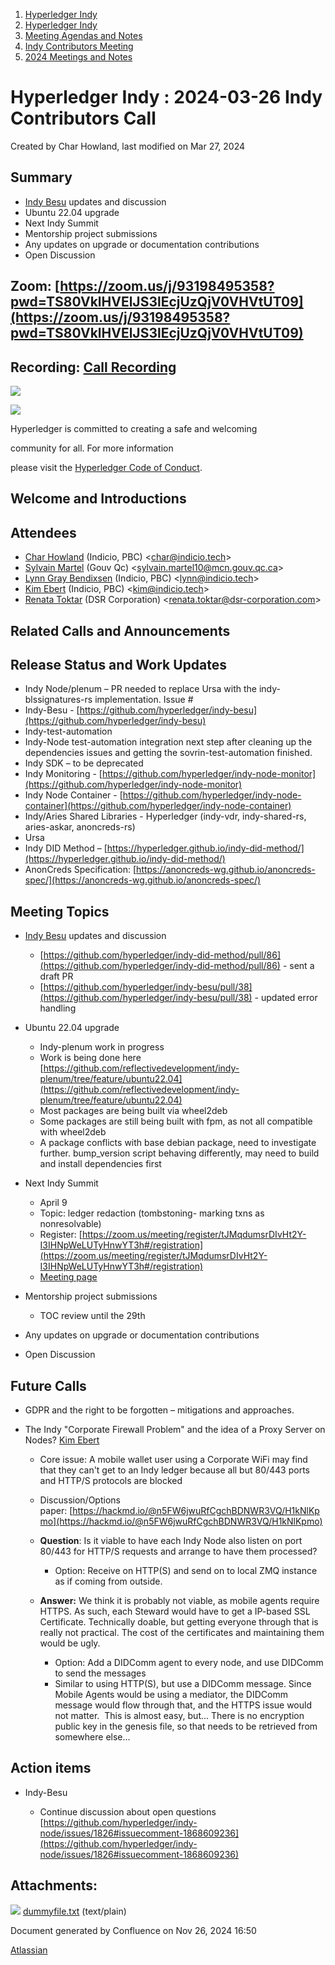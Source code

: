 1. [Hyperledger Indy](index.html)
2. [Hyperledger Indy](Hyperledger-Indy_19464194.html)
3. [Meeting Agendas and Notes](Meeting-Agendas-and-Notes_19464715.html)
4. [Indy Contributors Meeting](Indy-Contributors-Meeting_19464913.html)
5. [2024 Meetings and Notes](2024-Meetings-and-Notes_19466709.html)

# Hyperledger Indy : 2024-03-26 Indy Contributors Call

Created by Char Howland, last modified on Mar 27, 2024

## Summary

- [Indy Besu](https://github.com/hyperledger/indy-besu) updates and discussion
- Ubuntu 22.04 upgrade
- Next Indy Summit
- Mentorship project submissions
- Any updates on upgrade or documentation contributions
- Open Discussion

## **Zoom:** [https://zoom.us/j/93198495358?pwd=TS80VklHVElJS3lEcjUzQjV0VHVtUT09](https://zoom.us/j/93198495358?pwd=TS80VklHVElJS3lEcjUzQjV0VHVtUT09)

## **Recording:** [Call Recording](https://lf-hyperledger.atlassian.net/wiki/download/attachments/19464684/video1187569130.mp4?version=1&modificationDate=1711565851957&api=v2)

![](https://wiki.hyperledger.org/download/attachments/29034696/Antitrustnotice.png?version=1&modificationDate=1581695654000&api=v2)

![](https://wiki.hyperledger.org/download/attachments/2392771/welcome.png?version=2&modificationDate=1572450107000&api=v2)

Hyperledger is committed to creating a safe and welcoming

community for all. For more information

please visit the [Hyperledger Code of Conduct](https://lf-hyperledger.atlassian.net/wiki/spaces/HYP/pages/19595281/Hyperledger+Code+of+Conduct).

## Welcome and Introductions

## Attendees

- [Char Howland](https://lf-hyperledger.atlassian.net/wiki/people/60998bf1dafdf00068e21bae?ref=confluence) (Indicio, PBC) &lt;char@indicio.tech&gt;
- [Sylvain Martel](https://lf-hyperledger.atlassian.net/wiki/people/712020:9eb55fb2-a220-4945-916a-6da7d1ed6101?ref=confluence) (Gouv Qc) &lt;sylvain.martel10@mcn.gouv.qc.ca&gt;
- [Lynn Gray Bendixsen](https://lf-hyperledger.atlassian.net/wiki/people/618ec0fbe1b3e0006978ab61?ref=confluence) (Indicio, PBC) &lt;lynn@indicio.tech&gt;
- [Kim Ebert](https://lf-hyperledger.atlassian.net/wiki/people/5f7247c98d88b30075da15a3?ref=confluence) (Indicio, PBC) &lt;kim@indicio.tech&gt;
- [Renata Toktar](https://lf-hyperledger.atlassian.net/wiki/people/633ab33e140ba0bf651d1f2f?ref=confluence) (DSR Corporation) &lt;[renata.toktar@dsr-corporation.com](mailto:renata.toktar@dsr-corporation.com)&gt;

## Related Calls and Announcements

## Release Status and Work Updates

- Indy Node/plenum – PR needed to replace Ursa with the indy-blssignatures-rs implementation. Issue #
- Indy-Besu - [https://github.com/hyperledger/indy-besu](https://github.com/hyperledger/indy-besu)
- Indy-test-automation
- Indy-Node test-automation integration next step after cleaning up the dependencies issues and getting the sovrin-test-automation finished.
- Indy SDK – to be deprecated
- Indy Monitoring - [https://github.com/hyperledger/indy-node-monitor](https://github.com/hyperledger/indy-node-monitor)
- Indy Node Container - [https://github.com/hyperledger/indy-node-container](https://github.com/hyperledger/indy-node-container)
- Indy/Aries Shared Libraries - Hyperledger (indy-vdr, indy-shared-rs, aries-askar, anoncreds-rs)
- Ursa
- Indy DID Method – [https://hyperledger.github.io/indy-did-method/](https://hyperledger.github.io/indy-did-method/)
- AnonCreds Specification: [https://anoncreds-wg.github.io/anoncreds-spec/](https://anoncreds-wg.github.io/anoncreds-spec/)

## Meeting Topics

- [Indy Besu](https://github.com/hyperledger/indy-besu) updates and discussion
  
  - [https://github.com/hyperledger/indy-did-method/pull/86](https://github.com/hyperledger/indy-did-method/pull/86) - sent a draft PR
  - [https://github.com/hyperledger/indy-besu/pull/38](https://github.com/hyperledger/indy-besu/pull/38) - updated error handling
- Ubuntu 22.04 upgrade
  
  - Indy-plenum work in progress
  - Work is being done here [https://github.com/reflectivedevelopment/indy-plenum/tree/feature/ubuntu22.04](https://github.com/reflectivedevelopment/indy-plenum/tree/feature/ubuntu22.04)
  - Most packages are being built via wheel2deb
  - Some packages are still being built with fpm, as not all compatible with wheel2deb
  - A package conflicts with base debian package, need to investigate further. bump\_version script behaving differently, may need to build and install dependencies first
- Next Indy Summit
  
  - April 9
  - Topic: ledger redaction (tombstoning- marking txns as nonresolvable)
  - Register: [https://zoom.us/meeting/register/tJMqdumsrDIvHt2Y-I3IHNpWeLUTyHnwYT3h#/registration](https://zoom.us/meeting/register/tJMqdumsrDIvHt2Y-I3IHNpWeLUTyHnwYT3h#/registration)
  - [Meeting page](https://docs.google.com/document/d/1Gkd-V17tAYQFI4ymtIGUjfQxBlgOYVj0WBdX1ZdWA_g/edit)
- Mentorship project submissions
  
  - TOC review until the 29th
- Any updates on upgrade or documentation contributions
- Open Discussion

## Future Calls

- GDPR and the right to be forgotten – mitigations and approaches.
- The Indy "Corporate Firewall Problem" and the idea of a Proxy Server on Nodes? [Kim Ebert](https://lf-hyperledger.atlassian.net/wiki/people/5f7247c98d88b30075da15a3?ref=confluence)
  
  - Core issue: A mobile wallet user using a Corporate WiFi may find that they can't get to an Indy ledger because all but 80/443 ports and HTTP/S protocols are blocked
  - Discussion/Options paper: [https://hackmd.io/@n5FW6jwuRfCgchBDNWR3VQ/H1kNlKpmo](https://hackmd.io/@n5FW6jwuRfCgchBDNWR3VQ/H1kNlKpmo)
  - **Question**: Is it viable to have each Indy Node also listen on port 80/443 for HTTP/S requests and arrange to have them processed?
    
    - Option: Receive on HTTP(S) and send on to local ZMQ instance as if coming from outside.
  - **Answer:** We think it is probably not viable, as mobile agents require HTTPS. As such, each Steward would have to get a IP-based SSL Certificate. Technically doable, but getting everyone through that is really not practical. The cost of the certificates and maintaining them would be ugly.
    
    - Option: Add a DIDComm agent to every node, and use DIDComm to send the messages
    - Similar to using HTTP(S), but use a DIDComm message. Since Mobile Agents would be using a mediator, the DIDComm message would flow through that, and the HTTPS issue would not matter.  This is almost easy, but... There is no encryption public key in the genesis file, so that needs to be retrieved from somewhere else...

## Action items

- Indy-Besu
  
  - Continue discussion about open questions [https://github.com/hyperledger/indy-node/issues/1826#issuecomment-1868609236](https://github.com/hyperledger/indy-node/issues/1826#issuecomment-1868609236)

## Attachments:

![](images/icons/bullet_blue.gif) [dummyfile.txt](attachments/19464684/19466777.txt) (text/plain)

Document generated by Confluence on Nov 26, 2024 16:50

[Atlassian](http://www.atlassian.com/)
